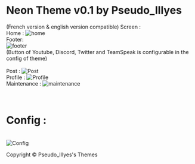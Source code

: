 # Neon Theme v0.1 by Pseudo_Illyes
(French version & english version compatible)
Screen :<br>
        Home :
           <img src="http://i.imgur.com/k5N1peM.png" alt="home">
        <br>Footer:
           <br><img src="http://i.imgur.com/lceS91mg.png" alt="footer">
<br>
              (Button of Youtube, Discord, Twitter and TeamSpeak is configurable in the config of theme)
       <br><br>Post :
       <img src="http://i.imgur.com/751EMdd.jpg" alt="Post">
       <br>Profile :
       <img src="http://i.imgur.com/WXUyEFG.png" alt="Profile">
       <br>Maintenance :
       <img src="http://i.imgur.com/HOC4fDG.jpg" alt="maintenance">
# <br>Config : 
<br> <img src="http://i.imgur.com/HY3PVYTg.png" alt="Config">


Copyright © Pseudo_Illyes's Themes 

